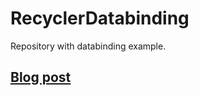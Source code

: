 # RecyclerDatabinding

Repository with databinding example.

## [Blog post](https://rozkminiacz.github.io/RecyclerView-With-Databinding/)

